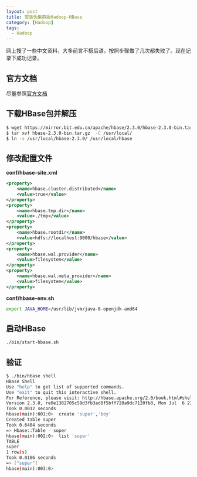 ```yaml
---
layout: post
title: 安装伪集群版Hadoop-HBase
category: [Hadoop]
tags:
  - Hadoop
---
```


网上搜了一些中文资料，大多前言不搭后语，按照步骤做了几次都失败了。现在记录下成功记录。

 <!--more-->

## 官方文档

尽量参照[官方文档](https://hbase.apache.org/book.html#standalone_dist)

## 下载HBase包并解压

```bash
$ wget https://mirror.bit.edu.cn/apache/hbase/2.3.0/hbase-2.3.0-bin.tar.gz
$ tar xvf hbase-2.3.0-bin.tar.gz  -C /usr/local/
$ ln -s /usr/local/hbase-2.3.0/ /usr/local/hbase
```

## 修改配置文件

**conf/hbase-site.xml**
```xml
<property>
    <name>hbase.cluster.distributed</name>
    <value>true</value>
</property>
<property>
    <name>hbase.tmp.dir</name>
    <value>./tmp</value>
</property>
<property>
    <name>hbase.rootdir</name>
    <value>hdfs://localhost:9000/hbase</value>
</property>
<property>
    <name>hbase.wal.provider</name>
    <value>filesystem</value>
</property>
<property>
    <name>hbase.wal.meta_provider</name>
    <value>filesystem</value>
</property>

```

**conf/hbase-env.sh**
```bash
export JAVA_HOME=/usr/lib/jvm/java-8-openjdk-amd64
```

## 启动HBase

```bash
./bin/start-hbase.sh
```

## 验证

```bash
$ ./bin/hbase shell
HBase Shell
Use "help" to get list of supported commands.
Use "exit" to quit this interactive shell.
For Reference, please visit: http://hbase.apache.org/2.0/book.html#shell
Version 2.3.0, re0e1382705c59d3fb3ad8f5bff720a9dc7120fb8, Mon Jul  6 22:27:43 UTC 2020
Took 0.0012 seconds
hbase(main):001:0>  create 'super','boy'
Created table super
Took 0.6404 seconds
=> Hbase::Table - super
hbase(main):002:0>  list 'super'
TABLE
super
1 row(s)
Took 0.0186 seconds
=> ["super"]
hbase(main):003:0>

```
